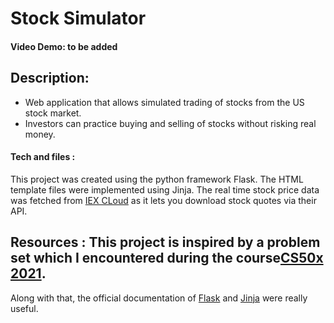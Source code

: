 # Stock Simulator

#### Video Demo: to be added

## Description:
* Web application that allows simulated trading of stocks from the US stock market. 
* Investors can practice buying and selling of stocks without risking real money.


#### Tech and files :
This project was created using the python framework Flask.
The HTML template files were implemented using Jinja.
The real time stock price data was fetched from [IEX CLoud](https://iexcloud.io/) as it lets you download stock quotes via their API.

## Resources : This project is inspired by a problem set which I encountered during the course[CS50x 2021](https://cs50.harvard.edu/x/2021/).
Along with that, the official documentation of [Flask](https://flask.palletsprojects.com/en/1.1.x/quickstart/) and [Jinja](https://jinja.palletsprojects.com/en/2.11.x/templates/) were really useful.
